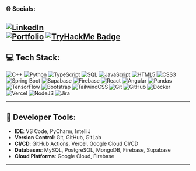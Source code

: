 
### 🌐 Socials:
[![LinkedIn](https://img.shields.io/badge/LinkedIn-%230077B5.svg?logo=linkedin&logoColor=white)](https://www.linkedin.com/in/suleyman-ismayilov/)  
[![Portfolio](https://img.shields.io/badge/Portfolio-%23000000.svg?style=plastic&logo=firefox&logoColor=#FF7139)](https://suleymanismayilov.eu/)
[![TryHackMe Badge](https://tryhackme-badges.s3.amazonaws.com/sulikismaylovv.png)](https://tryhackme.com/p/sulikismaylovv)
---

## 💻 Tech Stack:

![C++](https://img.shields.io/badge/c++-%2300599C.svg?style=plastic&logo=c%2B%2B&logoColor=white)
![Python](https://img.shields.io/badge/python-%2314354C.svg?style=plastic&logo=python&logoColor=white)
![TypeScript](https://img.shields.io/badge/typescript-%23007ACC.svg?style=plastic&logo=typescript&logoColor=white)
![SQL](https://img.shields.io/badge/sql-%2300C4CC.svg?style=plastic&logo=postgresql&logoColor=white)
![JavaScript](https://img.shields.io/badge/javascript-%23323330.svg?style=plastic&logo=javascript&logoColor=%23F7DF1E)
![HTML5](https://img.shields.io/badge/html5-%23E34F26.svg?style=plastic&logo=html5&logoColor=white)
![CSS3](https://img.shields.io/badge/css3-%231572B6.svg?style=plastic&logo=css3&logoColor=white)
![Spring Boot](https://img.shields.io/badge/springboot-%236DB33F.svg?style=plastic&logo=spring&logoColor=white)
![Supabase](https://img.shields.io/badge/Supabase-%23000000.svg?style=plastic&logo=supabase&logoColor=white)
![Firebase](https://img.shields.io/badge/firebase-%23039BE5.svg?style=plastic&logo=firebase&logoColor=white)
![React](https://img.shields.io/badge/react-%2320232a.svg?style=plastic&logo=react&logoColor=%2361DAFB)
![Angular](https://img.shields.io/badge/angular-%23DD0031.svg?style=plastic&logo=angular&logoColor=white)
![Pandas](https://img.shields.io/badge/pandas-%23150458.svg?style=plastic&logo=pandas&logoColor=white)
![TensorFlow](https://img.shields.io/badge/tensorflow-%23FF6F00.svg?style=plastic&logo=tensorflow&logoColor=white)
![Bootstrap](https://img.shields.io/badge/bootstrap-%238511FA.svg?style=plastic&logo=bootstrap&logoColor=white)
![TailwindCSS](https://img.shields.io/badge/tailwindcss-%2338B2AC.svg?style=plastic&logo=tailwind-css&logoColor=white)
![Git](https://img.shields.io/badge/git-%23F05033.svg?style=plastic&logo=git&logoColor=white)
![GitHub](https://img.shields.io/badge/github-%23121011.svg?style=plastic&logo=github&logoColor=white)
![Docker](https://img.shields.io/badge/docker-%230db7ed.svg?style=plastic&logo=docker&logoColor=white)
![Vercel](https://img.shields.io/badge/vercel-%23000000.svg?style=plastic&logo=vercel&logoColor=white)
![NodeJS](https://img.shields.io/badge/node.js-6DA55F?style=plastic&logo=node.js&logoColor=white)
![Jira](https://img.shields.io/badge/jira-%230A0FFF.svg?style=plastic&logo=jira&logoColor=white)

---

## 🔧 Developer Tools:
- **IDE**: VS Code, PyCharm, IntelliJ
- **Version Control**: Git, GitHub, GitLab
- **CI/CD**: GitHub Actions, Vercel, Google Cloud CI/CD
- **Databases**: MySQL, PostgreSQL, MongoDB, Firebase, Supabase
- **Cloud Platforms**: Google Cloud, Firebase

---

